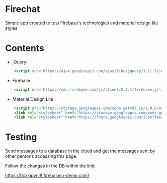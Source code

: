 # Firechat

Simple app created to test Firebase's technologies and material design lite styles

# Contents

* jQuery: 
```html
    <script src='https://ajax.googleapis.com/ajax/libs/jquery/1.11.3/jquery.min.js'></script>
```
* Firebase: 
```html
    <script src='https://cdn.firebase.com/js/client/2.2.1/firebase.js'></script>
```
* Material Design Lite:
```html
    <script src="https://storage.googleapis.com/code.getmdl.io/1.0.6/material.min.js"></script>
    <link rel="stylesheet" href="https://storage.googleapis.com/code.getmdl.io/1.0.6/material.indigo-pink.min.css" />
    <link rel="stylesheet" href="https://fonts.googleapis.com/icon?family=Material+Icons">
```

# Testing

Send messages to a database in the cloud and get the messages sent by other persons accessing this page.

Follow the changes in the DB within the link:

https://i1cxkjpynl8.firebaseio-demo.com/
